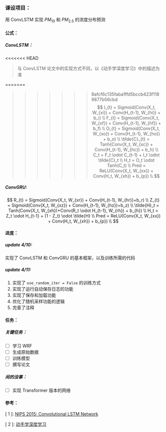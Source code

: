 ### 课设项目：

用 ConvLSTM 实现 $PM_{10}$ 和 $PM_{2.5}$ 的浓度分布预测



#### 公式：

##### ConvLSTM：

<<<<<<< HEAD
> 与 ConvLSTM 论文中的实现方式不同，以《动手学深度学习》中的描述为准

=======
>>>>>>> 8afcf6c135faba1ffd5bccb423f1189877b56cbd
$$
I_{t} = Sigmoid(Conv(X_t, W_{xi}) + Conv(H_{t-1}, W_{hi}) + b_i) \\
F_{t} = Sigmoid(Conv(X_t, W_{xf}) + Conv(H_{t-1}, W_{hf}) + b_f) \\
O_{t} = Sigmoid(Conv(X_t, W_{xo}) + Conv(H_{t-1}, W_{ho}) + b_o) \\
\tilde{C}_{t} = Tanh(Conv(X_t, W_{xc}) + Conv(H_{t-1}, W_{hc}) + b_h) \\
C_t = F_t \odot C_{t-1} + I_t \odot \tilde{C}_t \\
H_t = O_t \odot Tanh(C_t) \\ 
Pred = ReLU(Conv(X_t, W_{xx}) + Conv(H_t, W_{xh}) + b_{p}) \\
$$

##### ConvGRU:

$$
R_{t} = Sigmoid(Conv(X_t, W_{xr}) + Conv(H_{t-1}, W_{hr})+b_r) \\
Z_{t} = Sigmoid(Conv(X_t, W_{xz}) + Conv(H_{t-1}, W_{hz})+b_z) \\
\tilde{H}_t = Tanh(Conv(X_t, W_{xh})+Conv(R_t \odot H_{t-1}, W_{rh}) + b_{h}) \\
H_t = Z_t \odot H_{t-1} + (1 - Z_t) \odot \tilde{H} \\
Pred = ReLU(Conv(X_t, W_{xx}) + Conv(H_t, W_{xh}) + b_{p}) \\
$$

#### 进度：

##### update 4/10:

实现了 ConvLSTM 和 ConvGRU 的基本框架，以及训练所需的代码

##### update 4/11:

1. 实现了 `use_random_iter = False` 的训练方式
2. 实现了运行自动保存日志的功能
3. 实现了保存和加载功能
4. 优化了随机采样功能的逻辑
5. 完善了注释



#### 任务：

##### 关键任务：

- [ ] 学习 WRF
- [ ] 生成原始数据
- [ ] 训练模型
- [ ] 撰写论文

##### 闲的没事：

- [ ] 实现 Transformer 版本的网络



#### 参考：

\[ 1 \]: [NIPS 2015: Convolutional LSTM Network](https://proceedings.neurips.cc/paper/2015/file/07563a3fe3bbe7e3ba84431ad9d055af-Paper.pdf )

\[ 2 \]: [动手学深度学习](https://zh.d2l.ai/)



